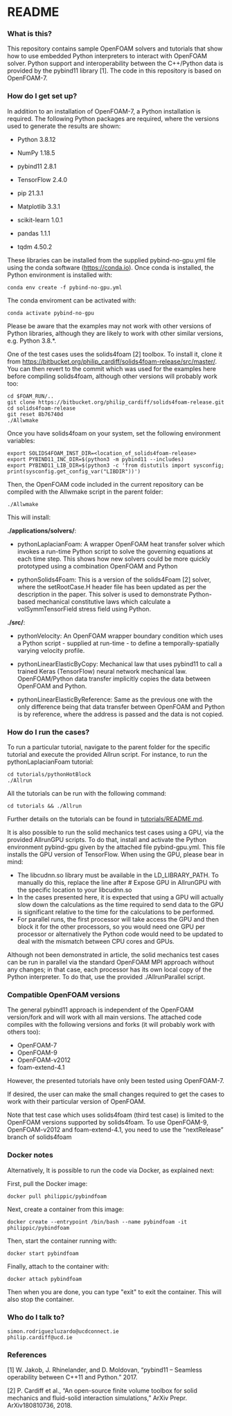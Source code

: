 # README #

### What is this? ###

This repository contains sample OpenFOAM solvers and tutorials that show how to use embedded Python interpreters to interact with OpenFOAM solver. Python support and interoperability between the C++/Python data is provided by the pybind11 library [1]. The code in this repository is based on OpenFOAM-7.


### How do I get set up? ###

In addition to an installation of OpenFOAM-7, a Python installation is required. The following Python packages are required, where the versions used to generate the results are shown:

* Python 3.8.12

* NumPy 1.18.5

* pybind11 2.8.1

* TensorFlow 2.4.0

* pip 21.3.1

* Matplotlib 3.3.1

* scikit-learn 1.0.1

* pandas 1.1.1

* tqdm 4.50.2

These libraries can be installed from the supplied pybind-no-gpu.yml file using the conda software (https://conda.io). Once conda is installed, the Python environment is installed with:

    conda env create -f pybind-no-gpu.yml

The conda enviroment can be activated with:

    conda activate pybind-no-gpu

Please be aware that the examples may not work with other versions of Python libraries, although they are likely to work with other similar versions, e.g. Python 3.8.*.

One of the test cases uses the solids4foam [2] toolbox. To install it, clone it from https://bitbucket.org/philip_cardiff/solids4foam-release/src/master/. You can then revert to the commit which was used for the examples here before compiling solids4foam, although other versions will probably work too:

    cd $FOAM_RUN/..
    git clone https://bitbucket.org/philip_cardiff/solids4foam-release.git
    cd solids4foam-release
    git reset 8b76740d
    ./Allwmake

Once you have solids4foam on your system, set the following environment variables:

    export SOLIDS4FOAM_INST_DIR=<location_of_solids4foam-release>
    export PYBIND11_INC_DIR=$(python3 -m pybind11 --includes)
    export PYBIND11_LIB_DIR=$(python3 -c 'from distutils import sysconfig; print(sysconfig.get_config_var("LIBDIR"))')

Then, the OpenFOAM code included in the current repository can be compiled with the Allwmake script in the parent folder:

    ./Allwmake

This will install:

**./applications/solvers/**:

* pythonLaplacianFoam: A wrapper OpenFOAM heat transfer solver which invokes a run-time Python script to solve the governing equations at each time step. This shows how new solvers could be more quickly prototyped using a combination OpenFOAM and Python

* pythonSolids4Foam: This is a version of the solids4Foam [2] solver, where the setRootCase.H header file has been updated as per the description in the paper. This solver is used to demonstrate Python-based mechanical constitutive laws which calculate a volSymmTensorField stress field using Python.

**./src/**:

* pythonVelocity: An OpenFOAM wrapper boundary condition which uses a Python script - supplied at run-time - to define a temporally-spatially varying velocity profile.

* pythonLinearElasticByCopy: Mechanical law that uses pybind11 to call a trained Keras (TensorFlow) neural network mechanical law. OpenFOAM/Python data transfer implicitly copies the data between OpenFOAM and Python.

* pythonLinearElasticByReference: Same as the previous one with the only difference being that data transfer between OpenFOAM and Python is by reference, where the address is passed and the data is not copied.



### How do I run the cases? ###

To run a particular tutorial, navigate to the parent folder for the specific tutorial and execute the provided Allrun script. For instance, to run the pythonLaplacianFoam tutorial:

    cd tutorials/pythonHotBlock
    ./Allrun

All the tutorials can be run with the following command:

    cd tutorials && ./Allrun

Further details on the tutorials can be found in [tutorials/README.md](tutorials/README.md).


It is also possible to run the solid mechanics test cases using a GPU, via the provided AllrunGPU scripts. To do that, install and activate the Python environment pybind-gpu given by the attached file pybind-gpu.yml. This file installs the GPU version of TensorFlow. When using the GPU, please bear in mind:

* The libcudnn.so library must be available in the LD_LIBRARY_PATH. To manually do this, replace the line after # Expose  GPU in AllrunGPU with the specific location to your libcudnn.so
* In the cases presented here, it is expected that using a GPU will actually slow down the calculations as the time required to send data to the GPU is significant relative to the time for the calculations to be performed.
* For parallel runs, the first processor will take access the GPU and then block it for the other processors, so you would need one GPU per processor or alternatively the Python code would need to be updated to deal with the mismatch between CPU cores and GPUs.

Although not been demonstrated in article, the solid mechanics test cases can be run in parallel via the standard OpenFOAM MPI approach without any changes; in that case, each processor has its own local copy of the Python interpreter. To do that, use the provided ./AllrunParallel script.



### Compatible OpenFOAM versions ###

The general pybind11 approach is independent of the OpenFOAM version/fork and will work with all main versions. The attached code compiles with the following versions and forks (it will
probably work with others too): 

* OpenFOAM-7
* OpenFOAM-9
* OpenFOAM-v2012
* foam-extend-4.1

However, the presented tutorials have only been tested using OpenFOAM-7. 

If desired, the user can make the small changes required to get the cases to work with their particular version of OpenFOAM.

Note that test case which uses solids4foam (third test case) is limited to the OpenFOAM versions supported by solids4foam. To use OpenFOAM-9, OpenFOAM-v2012 and foam-extend-4.1, you need to use the “nextRelease” branch of solids4foam


### Docker notes ###

Alternatively, It is possible to run the code via Docker, as explained next:

First, pull the Docker image:

    docker pull philippic/pybindfoam

Next, create a container from this image:

    docker create --entrypoint /bin/bash --name pybindfoam -it philippic/pybindfoam

Then, start the container running with:
    
    docker start pybindfoam

Finally, attach to the container with:
    
    docker attach pybindfoam

Then when you are done, you can type "exit" to exit the container. This will also stop the container.


### Who do I talk to? ###

    simon.rodriguezluzardo@ucdconnect.ie
    philip.cardiff@ucd.ie
    

### References ###
[1]	W. Jakob, J. Rhinelander, and D. Moldovan, “pybind11 – Seamless operability between C++11 and Python.” 2017.

[2]	P. Cardiff et al., “An open-source finite volume toolbox for solid mechanics and fluid-solid interaction simulations,” ArXiv Prepr. ArXiv180810736, 2018.


